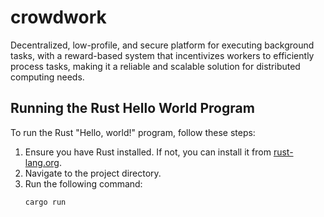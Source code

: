 # crowdwork
Decentralized, low-profile, and secure platform for executing background tasks, with a reward-based system that incentivizes workers to efficiently process tasks, making it a reliable and scalable solution for distributed computing needs.

## Running the Rust Hello World Program

To run the Rust "Hello, world!" program, follow these steps:

1. Ensure you have Rust installed. If not, you can install it from [rust-lang.org](https://www.rust-lang.org/).
2. Navigate to the project directory.
3. Run the following command:
   ```
   cargo run
   ```
